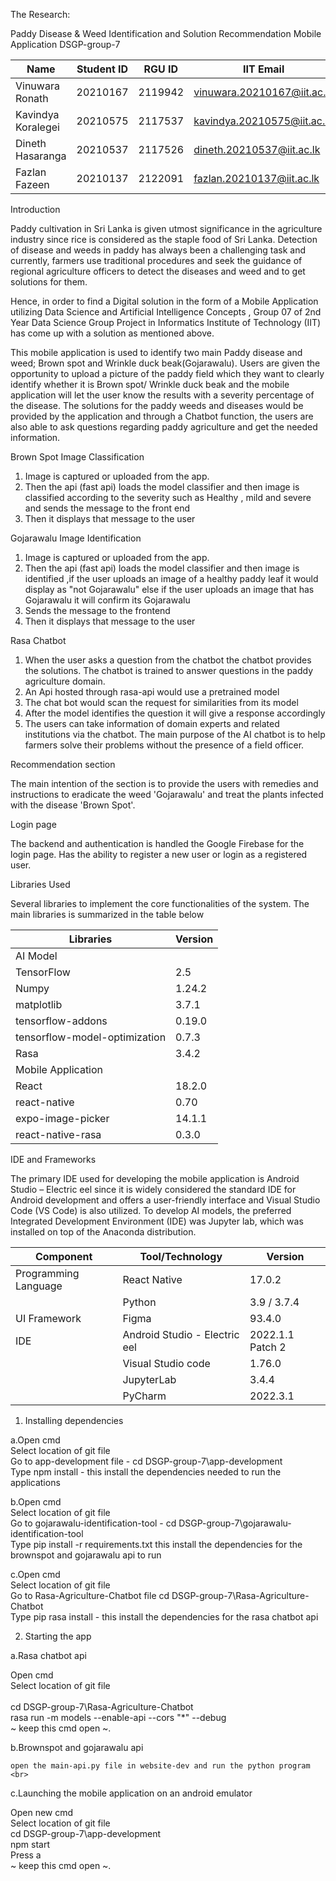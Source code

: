  The Research:
 
 Paddy Disease & Weed Identification and Solution Recommendation Mobile Application
 DSGP-group-7

|  Name |  Student ID | RGU ID | IIT Email | 
|---|---|---|---|
| Vinuwara Ronath | 20210167  | 2119942  |  vinuwara.20210167@iit.ac.lk |   
| Kavindya Koralegei | 20210575  | 2117537  |  kavindya.20210575@iit.ac.lk | 
| Dineth Hasaranga | 20210537  | 2117526  |  dineth.20210537@iit.ac.lk | 
| Fazlan Fazeen| 20210137  | 2122091  |  fazlan.20210137@iit.ac.lk | 

Introduction

Paddy cultivation in Sri Lanka is given utmost significance in the agriculture industry since rice is considered as the staple food of Sri Lanka. Detection of disease and weeds in paddy has always been a challenging task and currently, farmers use traditional procedures and seek the guidance of regional agriculture officers to detect the diseases and weed and to get solutions for them.

Hence, in order to find a Digital solution in the form of a Mobile Application utilizing Data Science and Artificial Intelligence Concepts , Group 07 of 2nd Year Data Science Group Project in Informatics Institute of Technology (IIT) has come up with a solution as mentioned above.

This mobile application is used to identify two main Paddy disease and weed; Brown spot and Wrinkle duck beak(Gojarawalu). Users are given the opportunity to upload a picture of the paddy field which they want to clearly identify whether it is Brown spot/ Wrinkle duck beak and the mobile application will let the user know the results with a severity percentage of the disease. 
The solutions for the paddy weeds and  diseases would be provided by the application and through a Chatbot function, the users are also able to ask questions regarding paddy agriculture and get the needed information. 

Brown Spot Image Classification

01. Image is captured or uploaded from the app.
02. Then the api (fast api) loads the model classifier and then image is classified according to the severity such as Healthy , mild and severe and sends the message to the front end
03. Then it displays that message to the user 

Gojarawalu Image Identification
 
01. Image is captured or uploaded from the app.
02. Then the api (fast api) loads the model classifier and then image is identified ,if the user uploads an image of a healthy paddy leaf it would display as "not Gojarawalu" else if the user uploads an image that has Gojarawalu it will confirm its Gojarawalu
03. Sends the message to the frontend
04. Then it displays that message to the user

Rasa Chatbot

01. When the user asks a question from the chatbot the chatbot provides the solutions. The chatbot is trained to answer questions in the paddy agriculture domain.
02. An Api hosted through rasa-api would use a pretrained model
02. The chat bot would scan the request for similarities from its model
03. After the model identifies the question it will give a response accordingly
04. The users can take information of domain experts and related institutions via the chatbot. The main purpose of the AI chatbot is to help farmers solve their problems without the presence of a field officer.  

Recommendation section

The main intention of the section is to provide the users with remedies and instructions to eradicate the weed 'Gojarawalu' and treat the plants infected with the disease 'Brown Spot'.

Login page

The backend and authentication is handled the Google Firebase for the login page. Has the ability to register a new user or login as a registered user.

Libraries Used

Several libraries to implement the core functionalities of the system. The main libraries is summarized in the table below

| Libraries                     | Version  |
| ----------------------------- | -------- |
|                  AI Model                |
| TensorFlow                    | 2.5      |
| Numpy                         | 1.24.2   |
| matplotlib                    |3.7.1     |
| tensorflow-addons             | 0.19.0   |
| tensorflow-model-optimization | 0.7.3    |
| Rasa                          | 3.4.2    |
|           Mobile Application             |
| React                         |18.2.0    |
| react-native                  | 0.70     |
| expo-image-picker             | 14.1.1   |
| react-native-rasa             | 0.3.0    |

IDE and Frameworks

The primary IDE used for developing the mobile application is Android Studio – Electric eel since it is widely considered the standard IDE for Android development and offers a user-friendly interface and Visual Studio Code (VS Code) is also utilized. To develop AI models, the preferred Integrated Development Environment (IDE) was Jupyter lab, which was installed on top of the Anaconda distribution.


| Component              | Tool/Technology               | Version          |
| ---------------------- | ----------------------------- | ---------------- |
| Programming Language   |React Native                   |17.0.2            |
|                        |Python                         |3.9 / 3.7.4       |
| UI Framework           |Figma                          |93.4.0            |
| IDE                    |Android Studio - Electric eel  |2022.1.1 Patch 2  |
|                        |Visual Studio code             |1.76.0            |
|                        |JupyterLab                     |3.4.4             |
|                        |PyCharm                        |2022.3.1          |


1. Installing dependencies 

 a.Open cmd <br>
   Select location of git file <br>
   Go to app-development file - cd DSGP-group-7\app-development <br> 
   Type npm install - this install the dependencies needed to run the applications <br> 

 b.Open cmd <br>
   Select location of git file <br>
   Go to gojarawalu-identification-tool - cd DSGP-group-7\gojarawalu-identification-tool <br>
   Type pip install -r requirements.txt this install the dependencies for the brownspot and gojarawalu api to run <br>

 c.Open cmd <br> 
   Select location of git file <br> 
   Go to Rasa-Agriculture-Chatbot file cd DSGP-group-7\Rasa-Agriculture-Chatbot <br>
   Type pip rasa install - this install the dependencies for the rasa chatbot api <br>
 
2. Starting the app <br>

  a.Rasa chatbot api <br>

   Open cmd <br> 
   Select location of git file <br>   
   cd DSGP-group-7\Rasa-Agriculture-Chatbot <br>
   rasa run -m models --enable-api --cors "*" --debug <br> 
   ~ keep this cmd open ~.

  b.Brownspot and gojarawalu api <br>

    open the main-api.py file in website-dev and run the python program <br> 

  c.Launching the mobile application on an android emulator <br>

   Open new cmd <br>
   Select location of git file <br>
   cd DSGP-group-7\app-development <br>
   npm start <br>
   Press a <br> 
   ~ keep this cmd open ~.
   
  
